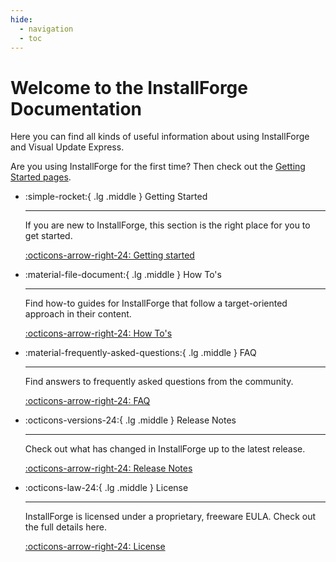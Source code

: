 ```yaml
---
hide:
  - navigation
  - toc
---
```


# Welcome to the InstallForge Documentation

Here you can find all kinds of useful information about using InstallForge and Visual Update Express.

Are you using InstallForge for the first time? Then check out the [Getting Started pages](getting-started/index.md).
<div class="grid cards" markdown>


-   :simple-rocket:{ .lg .middle } Getting Started

    ---

    If you are new to InstallForge, this section is the right place for you to get started.

    [:octicons-arrow-right-24: Getting started](getting-started/index.md)

-   :material-file-document:{ .lg .middle } How To's

    ---

    Find how-to guides for InstallForge that follow a target-oriented approach in their content.

    [:octicons-arrow-right-24: How To's](how-tos/index.md)

-   :material-frequently-asked-questions:{ .lg .middle } FAQ

    ---

    Find answers to frequently asked questions from the community.

    [:octicons-arrow-right-24: FAQ](faq/index.md)

-   :octicons-versions-24:{ .lg .middle } Release Notes

    ---

    Check out what has changed in InstallForge up to the latest release.

    [:octicons-arrow-right-24: Release Notes](release-notes/index.md)

-   :octicons-law-24:{ .lg .middle } License

    ---

    InstallForge is licensed under a proprietary, freeware EULA. Check out the full details here. 

    [:octicons-arrow-right-24: License](license/index.md)
</div>
